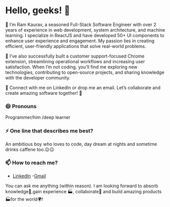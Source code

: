 # Hello, geeks! 👋

👋 I’m Ram Kaurav, a seasoned Full-Stack Software Engineer with over 2 years of experience in web development, system architecture, and machine learning. I specialize in ReactJS and have developed 50+ UI components to enhance user experience and engagement. My passion lies in creating efficient, user-friendly applications that solve real-world problems.

🚀 I’ve also successfully built a customer support-focused Chrome extension, streamlining operational workflows and increasing user satisfaction. When I’m not coding, you’ll find me exploring new technologies, contributing to open-source projects, and sharing knowledge with the developer community.

🌟 Connect with me on LinkedIn or drop me an email. Let’s collaborate and create amazing software together! 🤝

### 😄 Pronouns
Programmer/him /deep learner


### ⚡ One line that describes me best? 
An ambitious boy who loves to code, day dream at nights and sometime drinks caffene too.😉😉

### 📫 How to reach me?

- [LinkedIn](https://www.linkedin.com/in/ramkaurav/) 
-[Gmail](mailto:ramkaurav90@gmail.com)


You can ask me anything (within reason). I am looking forward to absorb knowledge🧠,gain experience 🏭, collaborate🤝 and build amazing products 🏭for the world🌍!

